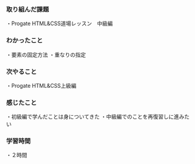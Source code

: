 ### 取り組んだ課題
・Progate HTML&CSS道場レッスン　中級編
### わかったこと
・要素の固定方法
・重なりの指定
### 次やること
・Progate HTML&CSS上級編
### 感じたこと
・初級編で学んだことは身についてきた
・中級編でのことを再復習しに進みたい
### 学習時間
・２時間
